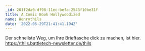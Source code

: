 ```yaml
---
_id: 201f2da0-df98-11ec-befa-2543f10be31f
title: A Comic Book Hollywoodized
name: Henrythils
date: '2022-05-29T21:41:41.194Z'
---
```

Der schnellste Weg, um Ihre Brieftasche dick zu machen, ist hier. https://thils.battletech-newsletter.de/thils
